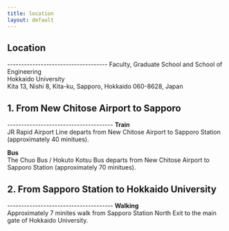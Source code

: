 ```yaml
---
title: location
layout: default
---
```

<div id="main-content">
<h2>Location</h2>
------------------------------------
Faculty, Graduate School and School of Engineering<br>
Hokkaido University<br>
Kita 13, Nishi 8, Kita-ku, Sapporo, Hokkaido 060-8628, Japan<br>

<h2>1. From New Chitose Airport to Sapporo</h2> 
--------------------------------------
<strong>Train</strong><br>
JR Rapid Airport Line departs from New Chitose Airport to Sapporo Station (approximately 40 minitues).<br>

<strong>Bus</strong><br>
The Chuo Bus / Hokuto Kotsu Bus departs from New Chitose Airport to Sapporo Station (approximately 70 minitues).<br>

<h2>2. From Sapporo Station to Hokkaido University</h2>
--------------------------------------
<strong>Walking</strong><br>
Approximately 7 minites walk from Sapporo Station North Exit to the main gate of Hokkaido University.
</div>



